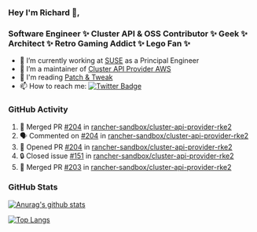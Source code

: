 ### Hey I'm Richard 👋, 

<h3 align="left">Software Engineer ✨ Cluster API & OSS Contributor ✨ Geek ✨ Architect ✨ Retro Gaming Addict ✨ Lego Fan ✨</h3>

- 🔭 I’m currently working at [SUSE](https://www.suse.com/) as a Principal Engineer
- 👯 I’m a maintainer of [Cluster API Provider AWS](https://github.com/kubernetes-sigs/cluster-api-provider-aws)
- 💬 I'm reading [Patch & Tweak](https://bjooks.com/products/patch-tweak-exploring-modular-synthesis)
- 📫 How to reach me: [![Twitter Badge](https://img.shields.io/badge/-@fruit_case-00acee?style=flat&logo=Twitter&logoColor=white)](https://twitter.com/intent/follow?screen_name=fruit_case "Follow on Twitter")

### GitHub Activity 

<!--START_SECTION:activity-->
1. 🎉 Merged PR [#204](https://github.com/rancher-sandbox/cluster-api-provider-rke2/pull/204) in [rancher-sandbox/cluster-api-provider-rke2](https://github.com/rancher-sandbox/cluster-api-provider-rke2)
2. 🗣 Commented on [#204](https://github.com/rancher-sandbox/cluster-api-provider-rke2/pull/204#issuecomment-1817599678) in [rancher-sandbox/cluster-api-provider-rke2](https://github.com/rancher-sandbox/cluster-api-provider-rke2)
3. 💪 Opened PR [#204](https://github.com/rancher-sandbox/cluster-api-provider-rke2/pull/204) in [rancher-sandbox/cluster-api-provider-rke2](https://github.com/rancher-sandbox/cluster-api-provider-rke2)
4. 🔒 Closed issue [#151](https://github.com/rancher-sandbox/cluster-api-provider-rke2/issues/151) in [rancher-sandbox/cluster-api-provider-rke2](https://github.com/rancher-sandbox/cluster-api-provider-rke2)
5. 🎉 Merged PR [#203](https://github.com/rancher-sandbox/cluster-api-provider-rke2/pull/203) in [rancher-sandbox/cluster-api-provider-rke2](https://github.com/rancher-sandbox/cluster-api-provider-rke2)
<!--END_SECTION:activity-->

### GitHub Stats

[![Anurag's github stats](https://github-readme-stats.vercel.app/api?username=richardcase&count_private=true&show_icons=true)](https://github.com/anuraghazra/github-readme-stats)

[![Top Langs](https://github-readme-stats.vercel.app/api/top-langs/?username=richardcase&hide=html&layout=compact)](https://github.com/anuraghazra/github-readme-stats)
